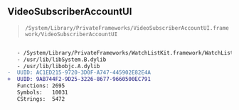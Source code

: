 ## VideoSubscriberAccountUI

> `/System/Library/PrivateFrameworks/VideoSubscriberAccountUI.framework/VideoSubscriberAccountUI`

```diff

   - /System/Library/PrivateFrameworks/WatchListKit.framework/WatchListKit
   - /usr/lib/libSystem.B.dylib
   - /usr/lib/libobjc.A.dylib
-  UUID: AC1ED215-9720-3D0F-A747-445902E82E4A
+  UUID: 9AB744F2-9D25-3226-8677-9660500EC791
   Functions: 2695
   Symbols:   10031
   CStrings:  5472

```
